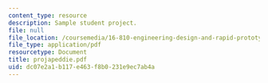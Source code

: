 ```yaml
---
content_type: resource
description: Sample student project.
file: null
file_location: /coursemedia/16-810-engineering-design-and-rapid-prototyping-january-iap-2007/dc07e2a1b117e463f8b0231e9ec7ab4a_projapeddie.pdf
file_type: application/pdf
resourcetype: Document
title: projapeddie.pdf
uid: dc07e2a1-b117-e463-f8b0-231e9ec7ab4a
---
```

